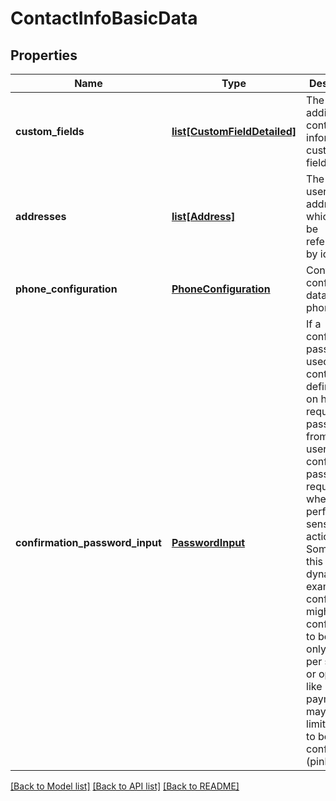 # ContactInfoBasicData

## Properties
Name | Type | Description | Notes
------------ | ------------- | ------------- | -------------
**custom_fields** | [**list[CustomFieldDetailed]**](CustomFieldDetailed.md) | The additional contact information custom fields | [optional] 
**addresses** | [**list[Address]**](Address.md) | The available user addresses, which can be referenced by id  | [optional] 
**phone_configuration** | [**PhoneConfiguration**](PhoneConfiguration.md) | Contains configuration data for phones  | [optional] 
**confirmation_password_input** | [**PasswordInput**](PasswordInput.md) | If a confirmation password is used, contains the definitions on how to request that password from the user. This confirmation password is required when performing sensible actions. Sometimes this is dynamic, for example, the confirmation might be configured to be used only once per session, or operations like payments may have a limit per day to be without confirmation (pinless).  | [optional] 

[[Back to Model list]](../README.md#documentation-for-models) [[Back to API list]](../README.md#documentation-for-api-endpoints) [[Back to README]](../README.md)


